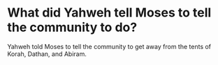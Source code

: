 # What did Yahweh tell Moses to tell the community to do?

Yahweh told Moses to tell the community to get away from the tents of Korah, Dathan, and Abiram.

